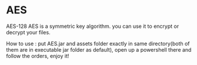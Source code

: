 # AES
AES-128
AES is a symmetric key algorithm.
you can use it to encrypt or decrypt your files.

How to use : 
put AES.jar and assets folder exactly in same directory(both of them are in executable jar folder as default), 
open up a powershell there and follow the orders, 
enjoy it!
